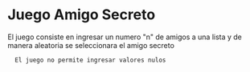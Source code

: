 <h1>Juego Amigo Secreto</h1>

  <p>El juego consiste en ingresar un numero "n" de amigos a una lista y de manera aleatoria se seleccionara el amigo secreto</p>

      El juego no permite ingresar valores nulos
